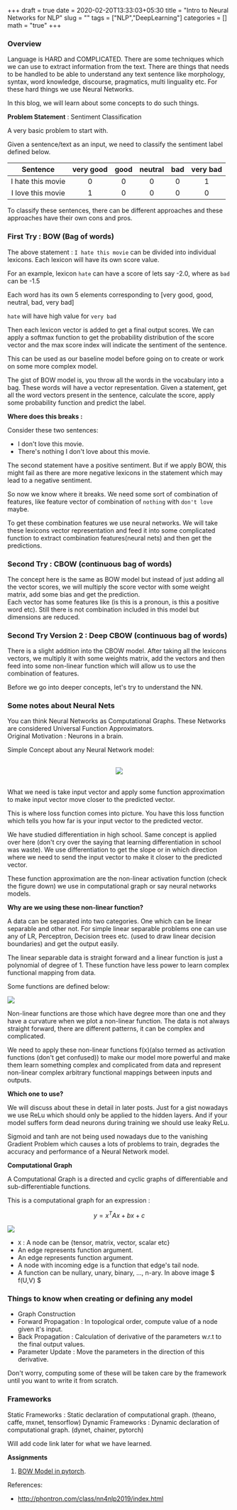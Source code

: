 +++
draft = true
date = 2020-02-20T13:33:03+05:30
title = "Intro to Neural Networks for NLP"
slug = ""
tags = ["NLP","DeepLearning"]
categories = []
math = "true"
+++

### Overview

Language is HARD and COMPLICATED. There are some techniques which we can use to extract information from the text. There are things that needs to be handled to be able to understand any text sentence like morphology, syntax, word knowledge, discourse, pragmatics, multi linguality etc. For these hard things we use Neural Networks.

In this blog, we will learn about some concepts to do such things.

**Problem Statement** : Sentiment Classification

A very basic problem to start with.

Given a sentence/text as an input, we need to classify the sentiment label defined below.

Sentence|very good|good|neutral|bad|very bad
:-:|:-:|:-:|:-:|:-:|:-:|
I hate this movie|0|0|0|0|1
I love this movie|1|0|0|0|0

To classify these sentences, there can be different approaches and these approaches have their own cons and pros.

### First Try : BOW (Bag of words)

The above statement : `I hate this movie` can be divided into individual lexicons. Each lexicon will have its own score value.<br>

For an example, lexicon `hate` can have a score of lets say -2.0, where as `bad` can be -1.5

Each word has its own 5 elements corresponding to [very good, good, neutral, bad, very bad]

`hate` will have high value for `very bad`

Then each lexicon vector is added to get a final output scores. We can apply a softmax function to get the probability distribution of the score vector and the max score index will indicate the sentiment of the sentence.

This can be used as our baseline model before going on to create or work on some more complex model.

The gist of BOW model is, you throw all the words in the vocabulary into a bag. These words will have a vector representation. Given a statement, get all the word vectors present in the sentence, calculate the score, apply some probability function and predict the label.

**Where does this breaks :**

Consider these two sentences:

- I don't love this movie.
- There's nothing I don't love about this movie.

The second statement have a positive sentiment. But if we apply BOW, this might fail as there are more negative lexicons in the statement which may lead to a negative sentiment.

So now we know where it breaks. We need some sort of combination of features, like feature vector of combination of `nothing` with `don't love` maybe.

To get these combination features we use neural networks. We will take these lexicons vector representation and feed it into some complicated function to extract combination features(neural nets) and then get the predictions.

### Second Try : CBOW (continuous bag of words)

The concept here is the same as BOW model but instead of just adding all the vector scores, we will multiply the score vector with some weight matrix, add some bias and get the prediction. <br>
Each vector has some features like (is this is a pronoun, is this a positive word etc). Still there is not combination included in this model but dimensions are reduced.

### Second Try Version 2 : Deep CBOW (continuous bag of words)

There is a slight addition into the CBOW model. After taking all the lexicons vectors, we multiply it with some weights matrix, add the vectors and then feed into some non-linear function which will allow us to use the combination of features.

Before we go into deeper concepts, let's try to understand the NN.

### Some notes about Neural Nets

You can think Neural Networks as Computational Graphs. These Networks are considered Universal Function Approximators.<br>
Original Motivation : Neurons in a brain.

Simple Concept about any Neural Network model:<br><br>

<div style="display: flex; justify-content: center;">
  <img src="https://github.com/myselfHimanshu/Portfolio-Website/blob/master/images/neural-net-1.png?raw=true">
</div>

<br>

What we need is take input vector and apply some function approximation to make input vector move closer to the predicted vector.

This is where loss function comes into picture. You have this loss function which tells you how far is your input vector to the predicted vector.

We have studied differentiation in high school. Same concept is applied over here (don't cry over the saying that learning differentiation in school was waste). We use differentiation to get the slope or in which direction where we need to send the input vector to make it closer to the predicted vector.

These function approximation are the non-linear activation function (check the figure down) we use in computational graph or say neural networks models.

**Why are we using these non-linear function?**

A data can be separated into two categories. One which can be linear separable and other not. For simple linear separable problems one can use any of LR, Perceptron, Decision trees etc. (used to draw linear decision boundaries) and get the output easily.

The linear separable data is straight forward and a linear function is just a polynomial of degree of 1. These function have less power to learn complex functional mapping from data.

Some functions are defined below:

![](https://github.com/myselfHimanshu/Portfolio-Website/blob/master/images/non-linear-functions.png?raw=true)

Non-linear functions are those which have degree more than one and they have a curvature when we plot a non-linear function. The data is not always straight forward, there are different patterns, it can be complex and complicated.

We need to apply these non-linear functions f(x)(also termed as activation functions (don't get confused)) to make our model more powerful and make them learn something complex and complicated from data and represent non-linear complex arbitrary functional mappings between inputs and outputs.

**Which one to use?**

We will discuss about these in detail in later posts. Just for a gist nowadays we use ReLu which should only be applied to the hidden layers. And if your model suffers form dead neurons during training we should use leaky ReLu.

Sigmoid and tanh are not being used nowadays due to the vanishing Gradient Problem which causes a lots of problems to train, degrades the accuracy and performance of a Neural Network model.

**Computational Graph**

A Computational Graph is a directed and cyclic graphs of differentiable and sub-differentiable functions.

This is a computational graph for an expression :

$$ y = x^T Ax + bx + c $$

![](https://github.com/myselfHimanshu/Portfolio-Website/blob/master/images/computational-graph.png?raw=true)

- `X` : A node can be {tensor, matrix, vector, scalar etc}
- An edge represents function argument.
- An edge represents function argument.
- A node with incoming edge is a function that edge's tail node.
- A function can be nullary, unary, binary, ..., n-ary. In above image $ f(U,V) $

### Things to know when creating or defining any model
- Graph Construction
- Forward Propagation : In topological order, compute value of a node given it's input.
- Back Propagation : Calculation of derivative of the parameters w.r.t to the final output values.
- Parameter Update : Move the parameters in the direction of this derivative.

Don't worry, computing some of these will be taken care by the framework until you want to write it from scratch.

### Frameworks

Static Frameworks : Static declaration of computational graph. (theano, caffe, mxnet, tensorflow)
Dynamic Frameworks : Dynamic declaration of computational graph. (dynet, chainer, pytorch)

Will add code link later for what we have learned.

**Assignments**<br>
1. <a href="https://gist.github.com/myselfHimanshu/92c7a5d0352364accf3a1959338fbfe9" target="_blank">BOW Model in pytorch</a>.


References:

- http://phontron.com/class/nn4nlp2019/index.html
